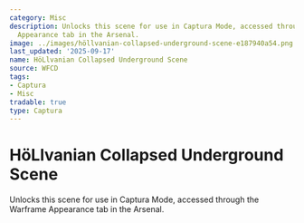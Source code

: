 ```yaml
---
category: Misc
description: Unlocks this scene for use in Captura Mode, accessed through the Warframe
  Appearance tab in the Arsenal.
image: ../images/höllvanian-collapsed-underground-scene-e187940a54.png
last_updated: '2025-09-17'
name: HöLlvanian Collapsed Underground Scene
source: WFCD
tags:
- Captura
- Misc
tradable: true
type: Captura
---
```


# HöLlvanian Collapsed Underground Scene

Unlocks this scene for use in Captura Mode, accessed through the Warframe Appearance tab in the Arsenal.

